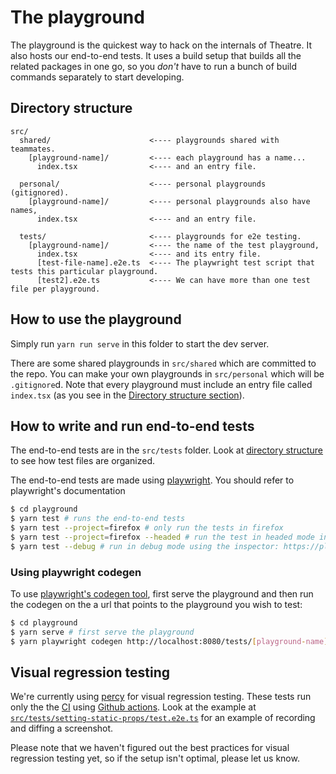 # The playground

The playground is the quickest way to hack on the internals of Theatre. It also hosts our end-to-end tests. It uses a build setup that builds all the related packages in one go, so you _don't_ have to run a bunch of build commands separately to start developing.

## Directory structure

```
src/
  shared/                      <---- playgrounds shared with teammates.
    [playground-name]/         <---- each playground has a name...
      index.tsx                <---- and an entry file.

  personal/                    <---- personal playgrounds (gitignored).
    [playground-name]/         <---- personal playgrounds also have names,
      index.tsx                <---- and an entry file.

  tests/                       <---- playgrounds for e2e testing.
    [playground-name]/         <---- the name of the test playground,
      index.tsx                <---- and its entry file.
      [test-file-name].e2e.ts  <---- The playwright test script that tests this particular playground.
      [test2].e2e.ts           <---- We can have more than one test file per playground.
```

## How to use the playground

Simply run `yarn run serve` in this folder to start the dev server.

There are some shared playgrounds in `src/shared` which are committed to the repo. You can make your own playgrounds in `src/personal` which will be `.gitignore`d. Note that every playground must include an entry file called `index.tsx` (as you see in the [Directory structure section](#directory-structure)).

## How to write and run end-to-end tests

The end-to-end tests are in the `src/tests` folder. Look at [directory structure](#directory-structure) to see how test files are organized.

The end-to-end tests are made using [playwright](https://playwright.dev). You should refer to playwright's documentation 

```bash
$ cd playground
$ yarn test # runs the end-to-end tests
$ yarn test --project=firefox # only run the tests in firefox
$ yarn test --project=firefox --headed # run the test in headed mode in firefox
$ yarn test --debug # run in debug mode using the inspector: https://playwright.dev/docs/inspector
```

### Using playwright codegen

To use [playwright's codegen tool](https://playwright.dev/docs/codegen), first serve the playground and then run the codegen on the a url that points to the playground you wish to test:

```bash
$ cd playground
$ yarn serve # first serve the playground
$ yarn playwright codegen http://localhost:8080/tests/[playground-name] # run the codegen for [playground-name]
```

## Visual regression testing

We're currently using [percy](https://percy.io) for visual regression testing. These tests run only the the [CI](../../.github/workflows/main.yml) using [Github actions](https://github.com/theatre-js/theatre/actions). Look at the example at [`src/tests/setting-static-props/test.e2e.ts`](src/tests/setting-static-props/test.e2e.ts) for an example of recording and diffing a screenshot.

Please note that we haven't figured out the best practices for visual regression testing yet, so if the setup isn't optimal, please let us know.
